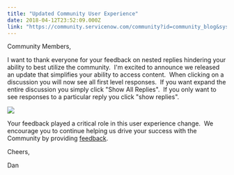 ```yaml
---
title: "Updated Community User Experience"
date: 2018-04-12T23:52:09.000Z
link: "https://community.servicenow.com/community?id=community_blog&sys_id=37e4907fdb111f404e1df4621f961961"
---
```

<p>Community Members,</p>
<p>I want to thank everyone for your feedback on nested replies hindering your ability to best utilize the community.  I&#39;m excited to announce we released an update that simplifies your ability to access content.  When clicking on a discussion you will now see all first level responses.  If you want expand the entire discussion you simply click &#34;Show All Replies&#34;.  If you only want to see responses to a particular reply you click &#34;show replies&#34;.</p>
<p><img style="max-width: 100%; max-height: 480px;" src="ceb31cf3db111f404e1df4621f9619bb.iix" /></p>
<p>Your feedback played a critical role in this user experience change.  We encourage you to continue helping us drive your success with the Community by providing <a href="community?id&#61;community_forum&amp;sys_id&#61;ca295a2ddbd897c068c1fb651f961929" rel="nofollow">feedback</a>.</p>
<p>Cheers,</p>
<p>Dan</p>
<p> </p>